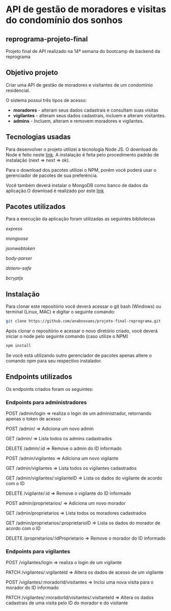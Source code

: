 # API de gestão de moradores e visitas do condomínio dos sonhos

## reprograma-projeto-final
Projeto final de API realizado na 14ª semana do bootcamp de backend da reprograma

## Objetivo projeto

Criar uma API de gestão de moradores e visitantes de um condomínio residencial.

O sistema possui três tipos de acesso: 
- **moradores** - alteram seus dados cadastrais e consultam suas visitas
- **vigilantes** - alteram seus dados cadastrais, incluem e alteram visitantes.
- **admins** - Incluem, alteram e removem moradores e vigilantes.


## Tecnologias usadas

Para desenvolver o projeto utilizei a tecnologia Node JS. O download do Node é feito neste [link](https://nodejs.org/en/). A instalação é feita pelo procedimento padrão de instalação (next => next => ok).

 Para o download dos pacotes utilizei o NPM, porém você poderá usar o gerenciador de pacotes de sua preferência.

 Você também deverá instalar o MongoDB como banco de dados da aplicação.O download é realizado por este [link](https://www.mongodb.com/download-center)



## Pacotes utilizados

Para a execução da aplicação foram utilizadas as seguintes bibliotecas

*express*

*mongoose*

*jsonwebtoken*

*body-parser*

*dotenv-safe*

*bcryptjs*


## Instalação
 
 Para clonar este repositório você deverá acessar o git bash (Windows) ou terminal (Linux, MAC) e digitar o seguinte comando:

```sh
git clone https://github.com/anabnovaes/projeto-final-reprograma.git  

```

Após clonar o repositório e acessar o novo diretório criado, você deverá iniciar o node pelo seguinte comando (caso utilize o NPM)

```sh
npm install 

```

Se você está utilizando outro gerenciador de pacotes apenas altere o comando npm para seu respectivo instalador.

## Endpoints utilizados

Os endpoints criados foram os seguintes:

### Endpoints para administradores

POST /admin/login => realiza o login de um administrador, retornando apenas o token de acesso

POST /admin/ => Adiciona um novo admin

GET /admin/ => Lista todos os admins cadastrados

DELETE /admin/:id => Remove o admin do ID informado

POST /admin/vigilantes => Adiciona um novo vigilante

GET /admin/vigilantes => Lista todos os vigilantes cadastrados

GET /admin/vigilantes/:vigilanteID => Lista os dados do vigilante de acordo com o ID 

DELETE /vigilante/:id => Remove o vigilante do ID informado

POST admin/proprietarios/ => Adiciona um novo morador

GET /admin/proprietarios => Lista todos os moradores cadastrados

GET /admin/proprietarios/:proprietarioID => Lista os dados do morador de acordo com o ID 

DELETE /proprietarios/:IdProprietario => Remove o morador do ID informado




### Endpoints para vigilantes

POST /vigilantes/login => realiza o login de um vigilante

PATCH /vigilantes/:vigilanteId => Altera os dados de acesso de um vigilante

POST /vigilantes/:moradorId/visitantes => Inclui uma nova visita para o morador do ID informado

PATCH /vigilantes/:moradorId/visitantes/:visitanteId => Altera os dados cadastrais de uma visita pelo ID do morador e do visitante